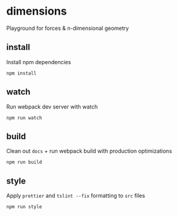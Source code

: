# dimensions

Playground for forces & n-dimensional geometry

## install
Install npm dependencies
```
npm install
```

## watch
Run webpack dev server with watch
```
npm run watch
```

## build
Clean out `docs` + run webpack build with production optimizations
```
npm run build
```

## style
Apply `prettier` and `tslint --fix` formatting to `src` files
```
npm run style
```
